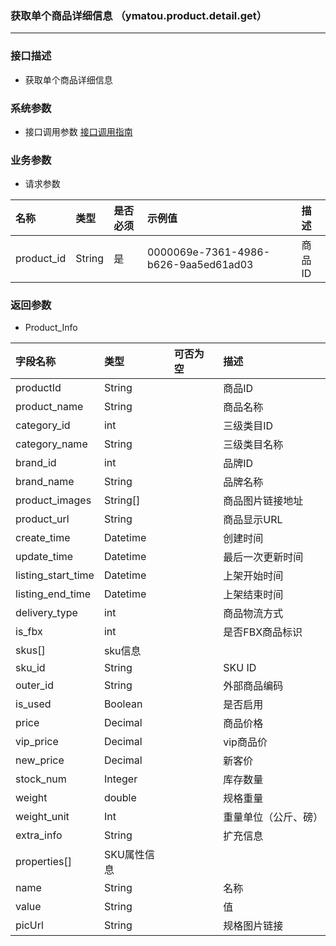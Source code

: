 ### 获取单个商品详细信息 （ymatou.product.detail.get）

---

### 接口描述

* 获取单个商品详细信息

### 系统参数

* 接口调用参数 [接口调用指南](/openapi/how-to-call-api.md)

### 业务参数

* 请求参数

| 名称 | 类型 | 是否必须 | 示例值 | 描述 |
| :--- | :--- | :--- | :--- | :--- |
| product\_id | String | 是 | 0000069e-7361-4986-b626-9aa5ed61ad03 | 商品ID |

### 返回参数

* Product\_Info

| 字段名称 | 类型 | 可否为空 | 描述 |
| :--- | :--- | :--- | :--- |
| productId | String |  | 商品ID |
| product\_name | String |  | 商品名称 |
| category\_id | int |  | 三级类目ID |
| category\_name | String |  | 三级类目名称 |
| brand\_id | int |  | 品牌ID |
| brand\_name | String |  | 品牌名称 |
| product\_images | String\[\] |  | 商品图片链接地址 |
| product\_url | String |  | 商品显示URL |
| create\_time | Datetime |  | 创建时间 |
| update\_time | Datetime |  | 最后一次更新时间 |
| listing\_start\_time | Datetime |  | 上架开始时间 |
| listing\_end\_time | Datetime |  | 上架结束时间 |
| delivery\_type | int |  | 商品物流方式  |
| is_fbx | int | | 是否FBX商品标识 |
| skus\[\] | sku信息 |  |  |
| sku\_id | String |  | SKU ID |
| outer\_id | String |  | 外部商品编码 |
| is\_used | Boolean |  | 是否启用 |
| price | Decimal |  | 商品价格 |
| vip\_price | Decimal |  | vip商品价 |
| new\_price | Decimal |  | 新客价 |
| stock\_num | Integer |  | 库存数量 |
| weight | double |  | 规格重量 |
| weight\_unit | Int |  | 重量单位（公斤、磅） |
| extra\_info | String |  | 扩充信息 |
| properties[] | SKU属性信息 |  | |
| name | String |  | 名称 |
| value | String |  | 值  |
| picUrl | String |  | 规格图片链接 |